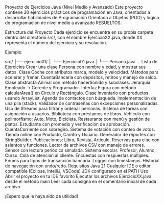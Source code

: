 Proyecto de Ejercicios Java (Nivel Medio y Avanzado)
Este proyecto contiene 30 ejercicios prácticos de programación en Java, orientados a desarrollar habilidades de Programación Orientada a Objetos (POO) y lógica de programación de nivel medio a avanzado RESUELTOS.

Estructura del Proyecto
Cada ejercicio se encuentra en su propia carpeta dentro del directorio src/, con el nombre EjercicioXX.java, donde XX representa el número del ejercicio y su resolucion.

Ejemplo:

src/
├── ejercicio01/
│   └── Ejercicio01.java
│   └── Persona.java
...
Lista de Ejercicios
Crear una clase Persona con nombre y edad, y mostrar sus datos.
Clase Coche con atributos marca, modelo y velocidad. Métodos para acelerar y frenar.
CuentaBancaria con depósitos, retiros y manejo de saldo.
Clase abstracta Animal con método hacerSonido y subclases.
Jerarquía Empleado -> Gerente y Programador.
Interfaz Figura con método calcularArea() en Círculo y Rectángulo.
Clase Inventario con productos usando ArrayList.
Agenda de contactos con búsqueda.
Implementación de una pila (stack).
Validador de contraseñas con excepciones personalizadas.
Uso de Streams para filtrar y ordenar personas.
Sistema de tareas con asignación a usuarios.
Biblioteca con préstamos de libros.
Vehículo con polimorfismo: Auto, Moto, Bicicleta.
Restaurante con menú y gestión de platos.
Estudiante con promedio y verificación de aprobación.
CuentaCorriente con sobregiro.
Sistema de votación con conteo de votos.
Tienda online con Producto, Carrito y Usuario.
Generador de reportes con StringBuilder.
Publicaciones: Libro, Revista, Artículo.
Reservas para cine con asientos y funciones.
Lector de archivos CSV con manejo de errores.
Sensor con lectura periódica simulada.
Sistema escolar: Profesor, Alumno, Curso.
Cola de atención al cliente.
Encuestas con respuestas múltiples.
Enums para tipos de transacción bancaria.
Logger con timestamps.
Historial de navegación con undo/redo.
Requisitos
Java 21
Cualquier IDE o editor compatible (Eclipse, IntelliJ, VSCode)
JDK configurado en el PATH
Uso
Abrir el proyecto en tu IDE favorito
Ejecutar los archivos EjercicioXX.java desde el método main
Leer cada consigna en el comentario inicial de cada archivo

¡Espero que le haya sido de utilidad!